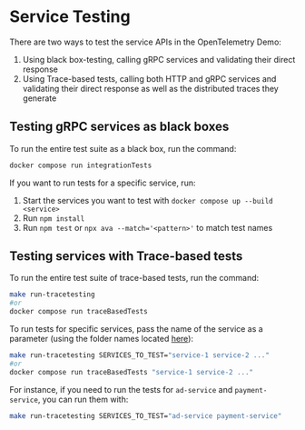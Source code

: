 # Service Testing

There are two ways to test the service APIs in the OpenTelemetry Demo:

1. Using black box-testing, calling gRPC services
and validating their direct response
2. Using Trace-based tests, calling both HTTP and
gRPC services and validating their direct response as well as
the distributed traces they generate

## Testing gRPC services as black boxes

To run the entire test suite as a black box, run the command:

```sh
docker compose run integrationTests
```

If you want to run tests for a specific service, run:

1. Start the services you want to test with `docker compose up --build <service>`
2. Run `npm install`
3. Run `npm test` or `npx ava --match='<pattern>'` to match test names

## Testing services with Trace-based tests

To run the entire test suite of trace-based tests, run the command:

```sh
make run-tracetesting
#or
docker compose run traceBasedTests
```

To run tests for specific services, pass the name of the service as a
parameter (using the folder names located [here](./tracetesting/)):

```sh
make run-tracetesting SERVICES_TO_TEST="service-1 service-2 ..."
#or
docker compose run traceBasedTests "service-1 service-2 ..."
```

For instance, if you need to run the tests for `ad-service` and
`payment-service`, you can run them with:

```sh
make run-tracetesting SERVICES_TO_TEST="ad-service payment-service"
```
